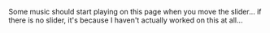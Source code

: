 Some music should start playing on this page when you move the slider... if there is no slider, it's because I haven't actually worked on this at all...